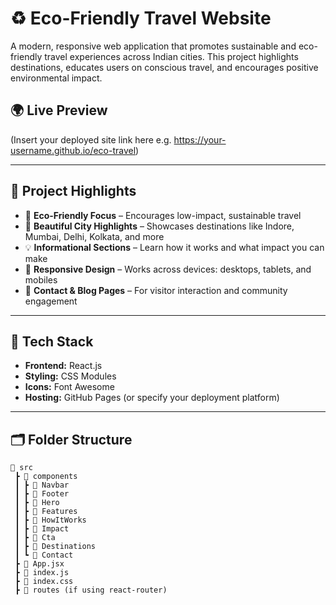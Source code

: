# ♻️ Eco-Friendly Travel Website

A modern, responsive web application that promotes sustainable and eco-friendly travel experiences across Indian cities. This project highlights destinations, educates users on conscious travel, and encourages positive environmental impact.

## 🌍 Live Preview

(Insert your deployed site link here e.g. https://your-username.github.io/eco-travel)

---

## 📌 Project Highlights

- 🌿 **Eco-Friendly Focus** – Encourages low-impact, sustainable travel
- 📸 **Beautiful City Highlights** – Showcases destinations like Indore, Mumbai, Delhi, Kolkata, and more
- 💡 **Informational Sections** – Learn how it works and what impact you can make
- 🔄 **Responsive Design** – Works across devices: desktops, tablets, and mobiles
- 💬 **Contact & Blog Pages** – For visitor interaction and community engagement

---

## 🧰 Tech Stack

- **Frontend:** React.js
- **Styling:** CSS Modules
- **Icons:** Font Awesome
- **Hosting:** GitHub Pages (or specify your deployment platform)

---

## 🗂️ Folder Structure

```plaintext
📁 src
 ┣ 📁 components
 ┃ ┣ 📁 Navbar
 ┃ ┣ 📁 Footer
 ┃ ┣ 📁 Hero
 ┃ ┣ 📁 Features
 ┃ ┣ 📁 HowItWorks
 ┃ ┣ 📁 Impact
 ┃ ┣ 📁 Cta
 ┃ ┣ 📁 Destinations
 ┃ ┗ 📁 Contact
 ┣ 📄 App.jsx
 ┣ 📄 index.js
 ┣ 📄 index.css
 ┣ 📄 routes (if using react-router)
